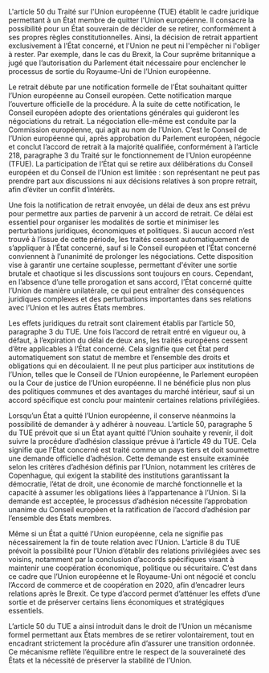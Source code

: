 L'article 50 du Traité sur l'Union européenne (TUE) établit le cadre juridique permettant à un État membre de quitter l'Union européenne. Il consacre la possibilité pour un État souverain de décider de se retirer, conformément à ses propres règles constitutionnelles. Ainsi, la décision de retrait appartient exclusivement à l’État concerné, et l'Union ne peut ni l'empêcher ni l'obliger à rester. Par exemple, dans le cas du Brexit, la Cour suprême britannique a jugé que l’autorisation du Parlement était nécessaire pour enclencher le processus de sortie du Royaume-Uni de l’Union européenne.

Le retrait débute par une notification formelle de l’État souhaitant quitter l’Union européenne au Conseil européen. Cette notification marque l’ouverture officielle de la procédure. À la suite de cette notification, le Conseil européen adopte des orientations générales qui guideront les négociations du retrait. La négociation elle-même est conduite par la Commission européenne, qui agit au nom de l’Union. C’est le Conseil de l’Union européenne qui, après approbation du Parlement européen, négocie et conclut l’accord de retrait à la majorité qualifiée, conformément à l’article 218, paragraphe 3 du Traité sur le fonctionnement de l’Union européenne (TFUE). La participation de l’État qui se retire aux délibérations du Conseil européen et du Conseil de l’Union est limitée : son représentant ne peut pas prendre part aux discussions ni aux décisions relatives à son propre retrait, afin d’éviter un conflit d’intérêts.

Une fois la notification de retrait envoyée, un délai de deux ans est prévu pour permettre aux parties de parvenir à un accord de retrait. Ce délai est essentiel pour organiser les modalités de sortie et minimiser les perturbations juridiques, économiques et politiques. Si aucun accord n’est trouvé à l’issue de cette période, les traités cessent automatiquement de s’appliquer à l’État concerné, sauf si le Conseil européen et l’État concerné conviennent à l’unanimité de prolonger les négociations. Cette disposition vise à garantir une certaine souplesse, permettant d'éviter une sortie brutale et chaotique si les discussions sont toujours en cours. Cependant, en l’absence d’une telle prorogation et sans accord, l’État concerné quitte l’Union de manière unilatérale, ce qui peut entraîner des conséquences juridiques complexes et des perturbations importantes dans ses relations avec l’Union et les autres États membres.

Les effets juridiques du retrait sont clairement établis par l’article 50, paragraphe 3 du TUE. Une fois l’accord de retrait entré en vigueur ou, à défaut, à l’expiration du délai de deux ans, les traités européens cessent d’être applicables à l’État concerné. Cela signifie que cet État perd automatiquement son statut de membre et l’ensemble des droits et obligations qui en découlaient. Il ne peut plus participer aux institutions de l’Union, telles que le Conseil de l’Union européenne, le Parlement européen ou la Cour de justice de l’Union européenne. Il ne bénéficie plus non plus des politiques communes et des avantages du marché intérieur, sauf si un accord spécifique est conclu pour maintenir certaines relations privilégiées.

Lorsqu’un État a quitté l’Union européenne, il conserve néanmoins la possibilité de demander à y adhérer à nouveau. L’article 50, paragraphe 5 du TUE prévoit que si un État ayant quitté l’Union souhaite y revenir, il doit suivre la procédure d’adhésion classique prévue à l’article 49 du TUE. Cela signifie que l’État concerné est traité comme un pays tiers et doit soumettre une demande officielle d’adhésion. Cette demande est ensuite examinée selon les critères d’adhésion définis par l’Union, notamment les critères de Copenhague, qui exigent la stabilité des institutions garantissant la démocratie, l’état de droit, une économie de marché fonctionnelle et la capacité à assumer les obligations liées à l’appartenance à l’Union. Si la demande est acceptée, le processus d’adhésion nécessite l’approbation unanime du Conseil européen et la ratification de l’accord d’adhésion par l’ensemble des États membres.

Même si un État a quitté l’Union européenne, cela ne signifie pas nécessairement la fin de toute relation avec l’Union. L’article 8 du TUE prévoit la possibilité pour l’Union d’établir des relations privilégiées avec ses voisins, notamment par la conclusion d’accords spécifiques visant à maintenir une coopération économique, politique ou sécuritaire. C’est dans ce cadre que l’Union européenne et le Royaume-Uni ont négocié et conclu l’Accord de commerce et de coopération en 2020, afin d’encadrer leurs relations après le Brexit. Ce type d’accord permet d’atténuer les effets d’une sortie et de préserver certains liens économiques et stratégiques essentiels.

L’article 50 du TUE a ainsi introduit dans le droit de l’Union un mécanisme formel permettant aux États membres de se retirer volontairement, tout en encadrant strictement la procédure afin d’assurer une transition ordonnée. Ce mécanisme reflète l’équilibre entre le respect de la souveraineté des États et la nécessité de préserver la stabilité de l’Union.